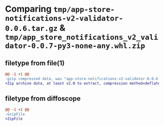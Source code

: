 # Comparing `tmp/app-store-notifications-v2-validator-0.0.6.tar.gz` & `tmp/app_store_notifications_v2_validator-0.0.7-py3-none-any.whl.zip`

## filetype from file(1)

```diff
@@ -1 +1 @@
-gzip compressed data, was "app-store-notifications-v2-validator-0.0.6.tar", last modified: Tue Jun  6 16:32:26 2023, max compression
+Zip archive data, at least v2.0 to extract, compression method=deflate
```

## filetype from diffoscope

```diff
@@ -1 +1 @@
-GzipFile
+ZipFile
```


